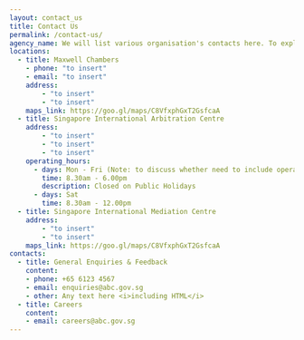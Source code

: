 ```yaml
---
layout: contact_us
title: Contact Us
permalink: /contact-us/
agency_name: We will list various organisation's contacts here. To explore whether we can create buttons and online forms to route the enquiries
locations:
  - title: Maxwell Chambers
    - phone: "to insert"
    - email: "to insert"   
    address:
        - "to insert"
        - "to insert"
    maps_link: https://goo.gl/maps/C8VfxphGxT2GsfcaA 
  - title: Singapore International Arbitration Centre
    address:
        - "to insert"
        - "to insert"
        - "to insert"
    operating_hours:
      - days: Mon - Fri (Note: to discuss whether need to include operating hours)
        time: 8.30am - 6.00pm
        description: Closed on Public Holidays
      - days: Sat
        time: 8.30am - 12.00pm
  - title: Singapore International Mediation Centre
    address:
        - "to insert"
        - "to insert"
    maps_link: https://goo.gl/maps/C8VfxphGxT2GsfcaA
contacts:
  - title: General Enquiries & Feedback
    content:
    - phone: +65 6123 4567
    - email: enquiries@abc.gov.sg
    - other: Any text here <i>including HTML</i>
  - title: Careers
    content:
    - email: careers@abc.gov.sg
---
```

